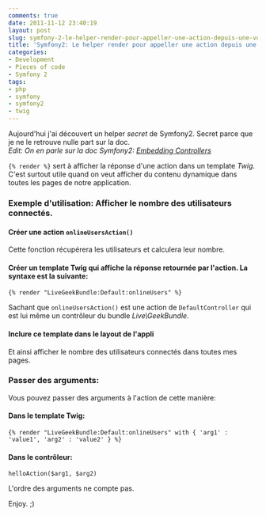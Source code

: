 ```yaml
---
comments: true
date: 2011-11-12 23:40:19
layout: post
slug: symfony-2-le-helper-render-pour-appeller-une-action-depuis-une-vue-twig
title: 'Symfony2: Le helper render pour appeller une action depuis une vue Twig'
categories:
- Development
- Pieces of code
- Symfony 2
tags:
- php
- symfony
- symfony2
- twig
---
```


Aujourd'hui j'ai découvert un helper _secret_ de Symfony2. Secret parce que je ne le retrouve nulle part sur la doc.  
*Edit: On en parle sur la doc Symfony2: [Embedding Controllers](http://symfony.com/doc/2.0/book/templating.html#embedding-controllers)*

`{% render %}` sert à afficher la réponse d'une action dans un template *Twig*. C'est surtout utile quand on veut afficher du contenu dynamique dans toutes les pages de notre application.

### Exemple d'utilisation: Afficher le nombre des utilisateurs connectés.

#### Créer une action `onlineUsersAction()`
Cette fonction récupérera les utilisateurs et calculera leur nombre.

#### Créer un template Twig qui affiche la réponse retournée par l'action. La syntaxe est la suivante:

    {% render "LiveGeekBundle:Default:onlineUsers" %}

Sachant que `onlineUsersAction()` est une action de `DefaultController` qui est lui même un contrôleur du bundle *Live\GeekBundle*.


#### Inclure ce template dans le layout de l'appli
Et ainsi afficher le nombre des utilisateurs connectés dans toutes mes pages.

### Passer des arguments:
Vous pouvez passer des arguments à l'action de cette manière:

#### Dans le template Twig:

    {% render "LiveGeekBundle:Default:onlineUsers" with { 'arg1' : 'value1', 'arg2' : 'value2' } %}

#### Dans le contrôleur:

    helloAction($arg1, $arg2)

L'ordre des arguments ne compte pas.

Enjoy. ;)
